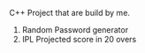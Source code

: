 C++ Project that are build by me. 
1. Random Password generator
2. IPL Projected score in 20 overs 
